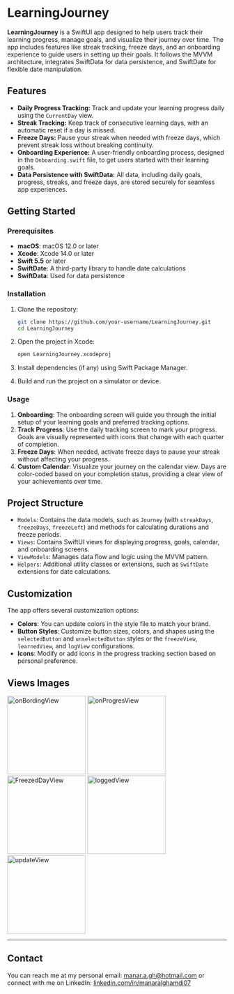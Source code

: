 # LearningJourney

**LearningJourney** is a SwiftUI app designed to help users track their learning progress, manage goals, and visualize their journey over time. The app includes features like streak tracking, freeze days, and an onboarding experience to guide users in setting up their goals. It follows the MVVM architecture, integrates SwiftData for data persistence, and SwiftDate for flexible date manipulation.

## Features

- **Daily Progress Tracking:** Track and update your learning progress daily using the `CurrentDay` view.
- **Streak Tracking:** Keep track of consecutive learning days, with an automatic reset if a day is missed.
- **Freeze Days:** Pause your streak when needed with freeze days, which prevent streak loss without breaking continuity.
- **Onboarding Experience:** A user-friendly onboarding process, designed in the `Onboarding.swift` file, to get users started with their learning goals.
- **Data Persistence with SwiftData:** All data, including daily goals, progress, streaks, and freeze days, are stored securely for seamless app experiences.

## Getting Started

### Prerequisites

- **macOS**: macOS 12.0 or later
- **Xcode**: Xcode 14.0 or later
- **Swift 5.5** or later
- **SwiftDate**: A third-party library to handle date calculations
- **SwiftData**: Used for data persistence

### Installation

1. Clone the repository:
   ```bash
   git clone https://github.com/your-username/LearningJourney.git
   cd LearningJourney
   ```

2. Open the project in Xcode:
   ```bash
   open LearningJourney.xcodeproj
   ```

3. Install dependencies (if any) using Swift Package Manager.

4. Build and run the project on a simulator or device.

### Usage

1. **Onboarding**: The onboarding screen will guide you through the initial setup of your learning goals and preferred tracking options.
2. **Track Progress**: Use the daily tracking screen to mark your progress. Goals are visually represented with icons that change with each quarter of completion.
3. **Freeze Days**: When needed, activate freeze days to pause your streak without affecting your progress.
4. **Custom Calendar**: Visualize your journey on the calendar view. Days are color-coded based on your completion status, providing a clear view of your achievements over time.

## Project Structure

- `Models`: Contains the data models, such as `Journey` (with `streakDays`, `freezeDays`, `freezeLeft`) and methods for calculating durations and freeze periods.
- `Views`: Contains SwiftUI views for displaying progress, goals, calendar, and onboarding screens.
- `ViewModels`: Manages data flow and logic using the MVVM pattern.
- `Helpers`: Additional utility classes or extensions, such as `SwiftDate` extensions for date calculations.

## Customization

The app offers several customization options:
- **Colors**: You can update colors in the style file to match your brand.
- **Button Styles**: Customize button sizes, colors, and shapes using the `selectedButton` and `unselectedButton` styles or the `freezeView`, `learnedView`, and `logView` configurations.
- **Icons**: Modify or add icons in the progress tracking section based on personal preference.

## Views Images

<img width="180" alt="onBordingView" src="https://github.com/user-attachments/assets/6c3c7807-ec1c-4513-ba70-617980bbc36a">
<img width="180" alt="onProgresView" src="https://github.com/user-attachments/assets/84bcae03-6f2b-4733-924a-a3c8c5248695">
<img width="180" alt="FreezedDayView" src="https://github.com/user-attachments/assets/3912f863-f599-49b2-bac3-d0753f5681ef">
<img width="180" alt="loggedView" src="https://github.com/user-attachments/assets/85075b00-49c1-480e-a246-1a032b1b0355">
<img width="180" alt="updateView" src="https://github.com/user-attachments/assets/e4b56155-3173-482e-9678-f2f4e2348068">

---

## Contact

You can reach me at my personal email: [manar.a.gh@hotmail.com](mailto:manar.a.gh@hotmail.com) or connect with me on LinkedIn: [linkedin.com/in/manaralghamdi07](https://www.linkedin.com/in/manaralghamdi07)
